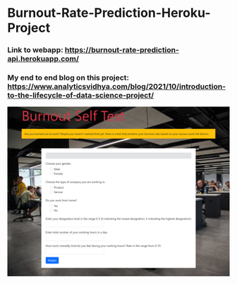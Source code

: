 # Burnout-Rate-Prediction-Heroku-Project
### Link to webapp: https://burnout-rate-prediction-api.herokuapp.com/</h2>
### My end to end blog on this project: https://www.analyticsvidhya.com/blog/2021/10/introduction-to-the-lifecycle-of-data-science-project/
![image](https://github.com/YashK07/Burnout-Rate-Prediction-Heroku/blob/main/templates/Heroku%20webapp.png?raw=true)


